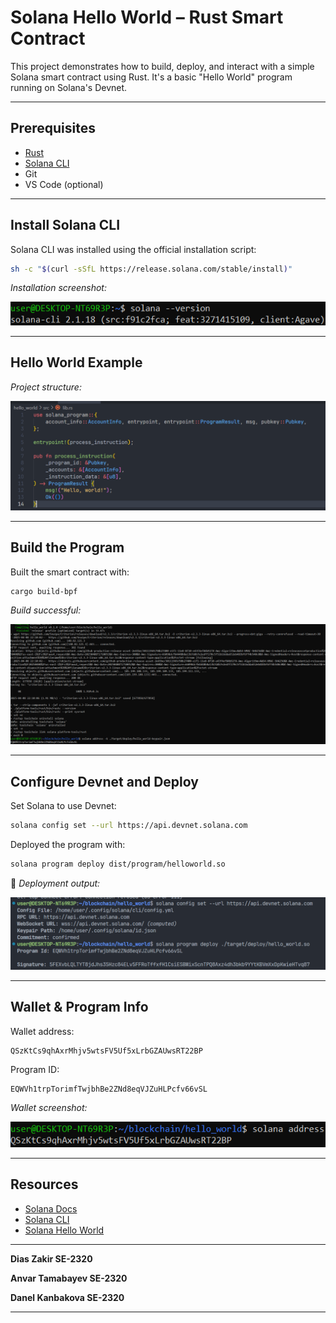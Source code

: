 # Solana Hello World – Rust Smart Contract

This project demonstrates how to build, deploy, and interact with a simple Solana smart contract using Rust. It's a basic "Hello World" program running on Solana's Devnet.

---

## Prerequisites

- [Rust](https://www.rust-lang.org/tools/install)
- [Solana CLI](https://docs.solana.com/cli/install-solana-cli-tools)
- Git
- VS Code (optional)

---

## Install Solana CLI

Solana CLI was installed using the official installation script:

```bash
sh -c "$(curl -sSfL https://release.solana.com/stable/install)"
```

*Installation screenshot:*

![Solana CLI Installed](./screenshots/solana_installed.png)

---

## Hello World Example

*Project structure:*

![Hello World Project](./screenshots/hello_world.png)

---

## Build the Program

Built the smart contract with:

```bash
cargo build-bpf
```

*Build successful:*

![Build Success](./screenshots/build.png)

---

## Configure Devnet and Deploy

Set Solana to use Devnet:

```bash
solana config set --url https://api.devnet.solana.com
```

Deployed the program with:

```bash
solana program deploy dist/program/helloworld.so
```

📸 *Deployment output:*

![Program Deployed](./screenshots/deploy.png)

---

## Wallet & Program Info

Wallet address:

```
QSzKtCs9qhAxrMhjv5wtsFV5Uf5xLrbGZAUwsRT22BP
```

Program ID:

```
EQWVh1trpTorimfTwjbhBe2ZNd8eqVJZuHLPcfv66vSL
```

*Wallet screenshot:*

![Wallet Address](./screenshots/wallet_address.png)

---

## Resources

- [Solana Docs](https://docs.solana.com/)
- [Solana CLI](https://docs.solana.com/cli)
- [Solana Hello World](https://solana.com/docs/programs/rust)

---

**Dias Zakir SE-2320**

**Anvar Tamabayev SE-2320**

**Danel Kanbakova SE-2320**  

---